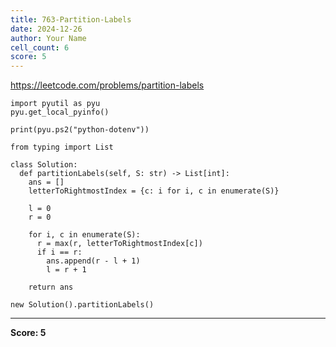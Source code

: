 ```yaml
---
title: 763-Partition-Labels
date: 2024-12-26
author: Your Name
cell_count: 6
score: 5
---
```


https://leetcode.com/problems/partition-labels


```
import pyutil as pyu
pyu.get_local_pyinfo()
```


```
print(pyu.ps2("python-dotenv"))
```


```
from typing import List
```


```
class Solution:
  def partitionLabels(self, S: str) -> List[int]:
    ans = []
    letterToRightmostIndex = {c: i for i, c in enumerate(S)}

    l = 0
    r = 0

    for i, c in enumerate(S):
      r = max(r, letterToRightmostIndex[c])
      if i == r:
        ans.append(r - l + 1)
        l = r + 1

    return ans
```


```
new Solution().partitionLabels()
```


---
**Score: 5**